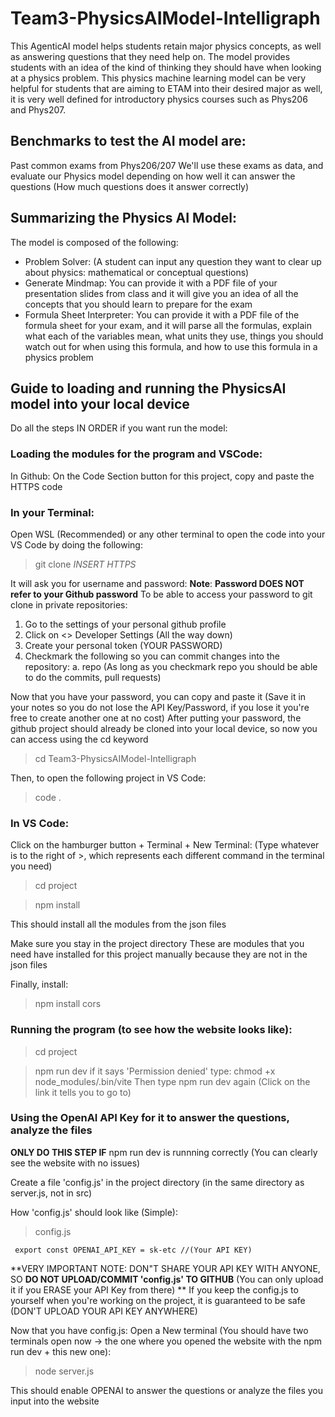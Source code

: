 # Team3-PhysicsAIModel-Intelligraph
This AgenticAI model helps students retain major physics concepts, as well as answering questions that they need help on. The model provides students with an idea of the kind of thinking they should have when looking at a physics problem. This physics machine learning model can be very helpful for students that are aiming to ETAM into their desired major as well, it is very well defined for introductory physics courses such as Phys206 and Phys207.

## Benchmarks to test the AI model are:
Past common exams from Phys206/207
We'll use these exams as data, and evaluate our Physics model depending on how well it can answer the questions (How much questions does it answer correctly)

## Summarizing the Physics AI Model:
The model is composed of the following:
- Problem Solver: (A student can input any question they want to clear up about physics: mathematical or conceptual questions)
- Generate Mindmap: You can provide it with a PDF file of your presentation slides from class and it will give you an idea of all the concepts that you should learn to prepare for the exam
- Formula Sheet Interpreter: You can provide it with a PDF file of the formula sheet for your exam, and it will parse all the formulas, explain what each of the variables mean, what units they use, things you should watch out for when using this formula, and how to use this formula in a physics problem



## Guide to loading and running the PhysicsAI model into your local device
Do all the steps IN ORDER if you want run the model:

### Loading the modules for the program and VSCode: ####
In Github:
On the Code Section button for this project, copy and paste the HTTPS code

### In your Terminal: ###
Open WSL (Recommended) or any other terminal to open the code into your VS Code by doing the following:
>git clone *INSERT HTTPS*

It will ask you for username and password:
**Note**: **Password DOES NOT refer to your Github password**
To be able to access your password to git clone in private repositories:
1. Go to the settings of your personal github profile
2. Click on <> Developer Settings (All the way down)
3. Create your personal token (YOUR PASSWORD)
4. Checkmark the following so you can commit changes into the repository:
   a. repo (As long as you checkmark repo you should be able to do the commits, pull requests)

Now that you have your password, you can copy and paste it (Save it in your notes so you do not lose the API Key/Password, if you lose it you're free to create another one at no cost)
After putting your password, the github project should already be cloned into your local device, so now you can access using the cd keyword

>cd Team3-PhysicsAIModel-Intelligraph

Then, to open the following project in VS Code:
>code .



### In VS Code: ###
Click on the hamburger button + Terminal + New Terminal:
(Type whatever is to the right of >, which represents each different command in the terminal you need)
> cd project

> npm install 

This should install all the modules from the json files

Make sure you stay in the project directory
These are modules that you need have installed for this project manually because they are not 
in the json files

Finally, install:
> npm install cors



### Running the program (to see how the website looks like): ####

> cd project

> npm run dev 
if it says 'Permission denied' type:
> chmod +x node_modules/.bin/vite
Then type npm run dev again
(Click on the link it tells you to go to)




### Using the OpenAI API Key for it to answer the questions, analyze the files ###
**ONLY DO THIS STEP IF** npm run dev is runnning correctly (You can clearly see the website with no issues)

Create a file 'config.js' in the project directory (in the same directory as server.js, not in src)

How 'config.js' should look like (Simple):

> config.js

<code> export const OPENAI_API_KEY = sk-etc //(Your API KEY) </code>

**VERY IMPORTANT NOTE: DON"T SHARE YOUR API KEY WITH ANYONE, SO **DO NOT UPLOAD/COMMIT 'config.js' TO GITHUB** (You can only upload it if you ERASE your API Key from there) **
If you keep the config.js to yourself when you're working on the project, it is guaranteed to be safe (DON'T UPLOAD YOUR API KEY ANYWHERE)

Now that you have config.js:
Open a New terminal (You should have two terminals open now -> the one where you opened the website with the npm run dev + this new one):
> node server.js

This should enable OPENAI to answer the questions or analyze the files you input into the website
